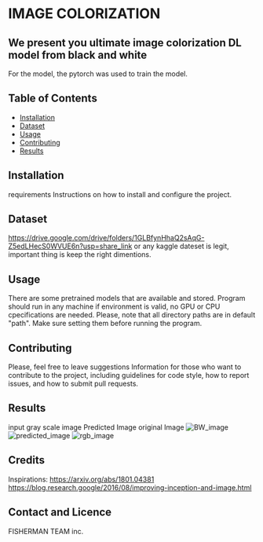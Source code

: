 
# IMAGE COLORIZATION

## We present you ultimate image colorization DL model from black and white

For the model, the pytorch was used to train the model. 

## Table of Contents
- [Installation](#installation)
- [Dataset](#dataset)
- [Usage](#usage)
- [Contributing](#contributing)
- [Results](#results)

## Installation
requirements
Instructions on how to install and configure the project.

## Dataset
https://drive.google.com/drive/folders/1GLBfynHhaQ2sAqG-Z5edLHecS0WVUE6n?usp=share_link
or any kaggle dateset is legit, important thing is keep the right dimentions.

## Usage
There are some pretrained models that are available and stored.
Program should run in any machine if environment is valid, no GPU or CPU cpecifications are needed.
Please, note that all directory paths are in default "path". Make sure setting them 
before running the program.




## Contributing
Please, feel free to leave suggestions
Information for those who want to contribute to the project, including guidelines for code style, how to report issues, and how to submit pull requests.

## Results 
input gray scale image                  Predicted Image                  original Image
![BW_image](https://github.com/ravshanovbek/image_colorization/assets/71225914/9d3e2a28-cccf-4ead-b0aa-c7fcb677ef99)
![predicted_image](https://github.com/ravshanovbek/image_colorization/assets/71225914/8ae8e636-eaaf-4fca-ae6d-de8d8583051a)
![rgb_image](https://github.com/ravshanovbek/image_colorization/assets/71225914/f69f1a3b-fc52-4f36-993f-e5f50da161a9)

## Credits
Inspirations:
https://arxiv.org/abs/1801.04381 
https://blog.research.google/2016/08/improving-inception-and-image.html



## Contact and Licence
FISHERMAN TEAM inc.





